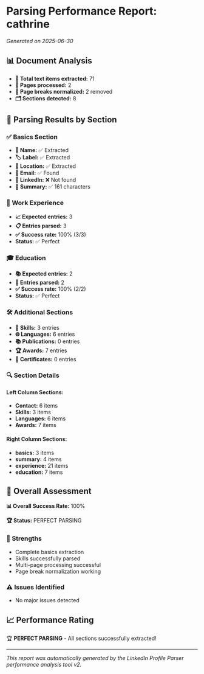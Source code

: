 # Parsing Performance Report: cathrine

*Generated on 2025-06-30*

## 📊 Document Analysis
- **📄 Total text items extracted:** 71
- **📑 Pages processed:** 2
- **🔄 Page breaks normalized:** 2 removed
- **🗂️ Sections detected:** 8

## 🎯 Parsing Results by Section

### ✅ Basics Section
- **👤 Name:** ✅ Extracted
- **🏷️ Label:** ✅ Extracted
- **📍 Location:** ✅ Extracted
- **📧 Email:** ✅ Found
- **🔗 LinkedIn:** ❌ Not found
- **📝 Summary:** ✅ 161 characters

### 💼 Work Experience
- **📈 Expected entries:** 3
- **📋 Entries parsed:** 3
- **✅ Success rate:** 100% (3/3)
- **Status:** ✅ Perfect

### 🎓 Education
- **📚 Expected entries:** 2
- **🏫 Entries parsed:** 2
- **✅ Success rate:** 100% (2/2)
- **Status:** ✅ Perfect

### 🛠️ Additional Sections
- **🔧 Skills:** 3 entries
- **🌐 Languages:** 6 entries
- **📚 Publications:** 0 entries
- **🏆 Awards:** 7 entries
- **📜 Certificates:** 0 entries

### 🔍 Section Details
#### Left Column Sections:
- **Contact:** 6 items
- **Skills:** 3 items
- **Languages:** 6 items
- **Awards:** 7 items

#### Right Column Sections:
- **basics:** 3 items
- **summary:** 4 items
- **experience:** 21 items
- **education:** 7 items

## 🎯 Overall Assessment

**📊 Overall Success Rate:** 100%

**🏆 Status:** PERFECT PARSING

### 💪 Strengths
- Complete basics extraction
- Skills successfully parsed
- Multi-page processing successful
- Page break normalization working

### ⚠️ Issues Identified
- No major issues detected

## 📈 Performance Rating

🏆 **PERFECT PARSING** - All sections successfully extracted!

---
*This report was automatically generated by the LinkedIn Profile Parser performance analysis tool v2.*
